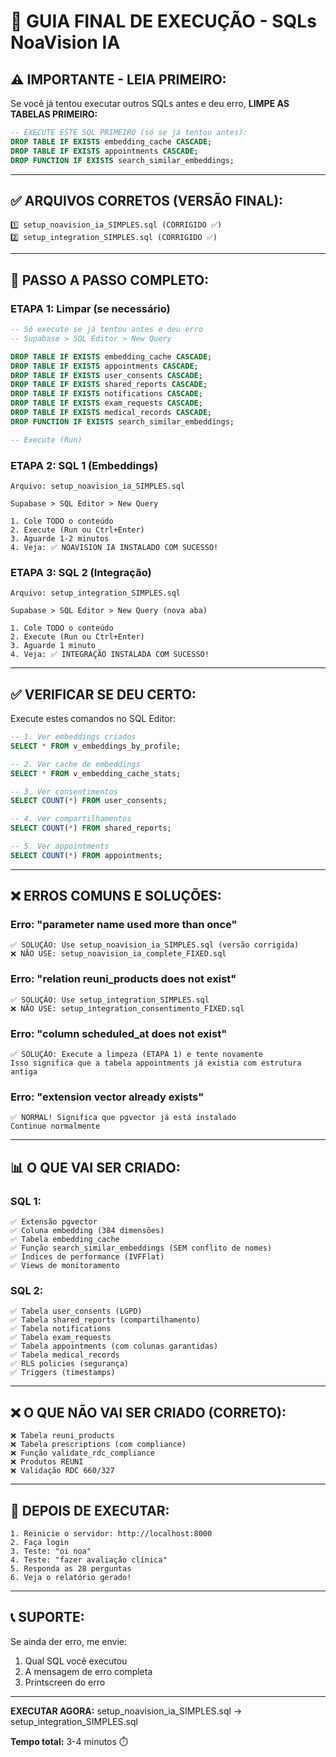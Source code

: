 # 🚀 GUIA FINAL DE EXECUÇÃO - SQLs NoaVision IA

## ⚠️ **IMPORTANTE - LEIA PRIMEIRO:**

Se você já tentou executar outros SQLs antes e deu erro, **LIMPE AS TABELAS PRIMEIRO:**

```sql
-- EXECUTE ESTE SQL PRIMEIRO (só se já tentou antes):
DROP TABLE IF EXISTS embedding_cache CASCADE;
DROP TABLE IF EXISTS appointments CASCADE;
DROP FUNCTION IF EXISTS search_similar_embeddings;
```

---

## ✅ **ARQUIVOS CORRETOS (VERSÃO FINAL):**

```
1️⃣ setup_noavision_ia_SIMPLES.sql (CORRIGIDO ✅)
2️⃣ setup_integration_SIMPLES.sql (CORRIGIDO ✅)
```

---

## 🎯 **PASSO A PASSO COMPLETO:**

### **ETAPA 1: Limpar (se necessário)**

```sql
-- Só execute se já tentou antes e deu erro
-- Supabase > SQL Editor > New Query

DROP TABLE IF EXISTS embedding_cache CASCADE;
DROP TABLE IF EXISTS appointments CASCADE;
DROP TABLE IF EXISTS user_consents CASCADE;
DROP TABLE IF EXISTS shared_reports CASCADE;
DROP TABLE IF EXISTS notifications CASCADE;
DROP TABLE IF EXISTS exam_requests CASCADE;
DROP TABLE IF EXISTS medical_records CASCADE;
DROP FUNCTION IF EXISTS search_similar_embeddings;

-- Execute (Run)
```

### **ETAPA 2: SQL 1 (Embeddings)**

```
Arquivo: setup_noavision_ia_SIMPLES.sql

Supabase > SQL Editor > New Query

1. Cole TODO o conteúdo
2. Execute (Run ou Ctrl+Enter)
3. Aguarde 1-2 minutos
4. Veja: ✅ NOAVISION IA INSTALADO COM SUCESSO!
```

### **ETAPA 3: SQL 2 (Integração)**

```
Arquivo: setup_integration_SIMPLES.sql

Supabase > SQL Editor > New Query (nova aba)

1. Cole TODO o conteúdo
2. Execute (Run ou Ctrl+Enter)
3. Aguarde 1 minuto
4. Veja: ✅ INTEGRAÇÃO INSTALADA COM SUCESSO!
```

---

## ✅ **VERIFICAR SE DEU CERTO:**

Execute estes comandos no SQL Editor:

```sql
-- 1. Ver embeddings criados
SELECT * FROM v_embeddings_by_profile;

-- 2. Ver cache de embeddings
SELECT * FROM v_embedding_cache_stats;

-- 3. Ver consentimentos
SELECT COUNT(*) FROM user_consents;

-- 4. Ver compartilhamentos
SELECT COUNT(*) FROM shared_reports;

-- 5. Ver appointments
SELECT COUNT(*) FROM appointments;
```

---

## ❌ **ERROS COMUNS E SOLUÇÕES:**

### **Erro: "parameter name used more than once"**
```
✅ SOLUÇÃO: Use setup_noavision_ia_SIMPLES.sql (versão corrigida)
❌ NÃO USE: setup_noavision_ia_complete_FIXED.sql
```

### **Erro: "relation reuni_products does not exist"**
```
✅ SOLUÇÃO: Use setup_integration_SIMPLES.sql
❌ NÃO USE: setup_integration_consentimento_FIXED.sql
```

### **Erro: "column scheduled_at does not exist"**
```
✅ SOLUÇÃO: Execute a limpeza (ETAPA 1) e tente novamente
Isso significa que a tabela appointments já existia com estrutura antiga
```

### **Erro: "extension vector already exists"**
```
✅ NORMAL! Significa que pgvector já está instalado
Continue normalmente
```

---

## 📊 **O QUE VAI SER CRIADO:**

### **SQL 1:**
```
✅ Extensão pgvector
✅ Coluna embedding (384 dimensões)
✅ Tabela embedding_cache
✅ Função search_similar_embeddings (SEM conflito de nomes)
✅ Índices de performance (IVFFlat)
✅ Views de monitoramento
```

### **SQL 2:**
```
✅ Tabela user_consents (LGPD)
✅ Tabela shared_reports (compartilhamento)
✅ Tabela notifications
✅ Tabela exam_requests
✅ Tabela appointments (com colunas garantidas)
✅ Tabela medical_records
✅ RLS policies (segurança)
✅ Triggers (timestamps)
```

---

## ❌ **O QUE NÃO VAI SER CRIADO (CORRETO):**

```
❌ Tabela reuni_products
❌ Tabela prescriptions (com compliance)
❌ Função validate_rdc_compliance
❌ Produtos REUNI
❌ Validação RDC 660/327
```

---

## 🎉 **DEPOIS DE EXECUTAR:**

```
1. Reinicie o servidor: http://localhost:8000
2. Faça login
3. Teste: "oi noa"
4. Teste: "fazer avaliação clínica"
5. Responda as 28 perguntas
6. Veja o relatório gerado!
```

---

## 📞 **SUPORTE:**

Se ainda der erro, me envie:
1. Qual SQL você executou
2. A mensagem de erro completa
3. Printscreen do erro

---

**EXECUTAR AGORA:** setup_noavision_ia_SIMPLES.sql → setup_integration_SIMPLES.sql

**Tempo total:** 3-4 minutos ⏱️

